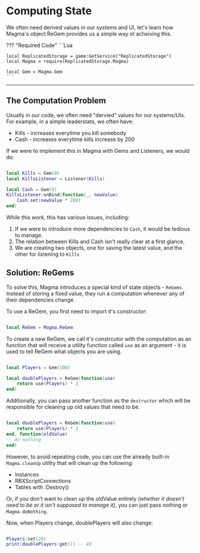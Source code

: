 # **Computing State**
We often need derived values in our systems and UI, let's learn how Magma's object ReGem provides us a simple way ot acheiving this.

??? "Required Code"
    ```Lua

    local ReplicatedStorage = game:GetService("ReplicatedStorage")
    local Magma = require(ReplicatedStorage.Magma)

    local Gem = Magma.Gem
    ```
___

## **The Computation Problem**

Usually in our code, we often need "dervied" values for our systems/UIs. For example, in a simple leaderstats, we often have:

* Kills - increases everytime you kill somebody
* Cash - increases everytime kills increase by 200

If we were to implement this in Magma with Gems and Listeners, we would do:

```Lua

local Kills = Gem(0)
local KillsListener = Listener(Kills)

local Cash = Gem(0)
KillsListener:onBind(function(_, newValue)
    Cash:set(newValue * 200)
end)
```

While this *work*, this has various issues, including:

1. If we were to introduce more dependencies to `Cash`, it would be tedious to manage.
2. The relation between Kills and Cash isn't really clear at a first glance.
3. We are creating two objects, one for saving the latest value, and the other for listening to `Kills`

## **Solution: ReGems**
To solve this, Magma introduces a special kind of state objects - `ReGems`. Instead of storing a fixed value, they run a computation whenever any of their dependencies change.

To use a ReGem, you first need to import it's constructor:
```Lua

local ReGem = Magma.ReGem
```

To create a new ReGem, we call it's constrcutor with the computation as an function that will receive a utility function called `use` as an argument - it is used to tell ReGem what objects you are using.



```Lua

local Players = Gem(100)

local doublePlayers = ReGem(function(use)
    return use(Players) * 2
end)
```

Additionally, you can pass another function as the `destructor` which will be responsible for cleaning up old values that need to be.

```Lua

local doublePlayers = ReGem(function(use)
    return use(Players) * 2
end, function(oldValue)
-- do nothing
end)
```

However, to avoid repeating code, you can use the already built-in `Magma.cleanUp` utility that will clean up the following:

* Instances
* RBXScriptConnections
* Tables with :Destroy()

Or, if you don't want to clean up the oldValue entirely *(whether it doesn't need to be or it isn't supposed to manage it)*, you can just pass nothing or `Magma.doNothing`.


Now, when Players change, doublePlayers will also change:

```Lua

Players:set(20)
print(doublePlayers:get()) -- 40
```
